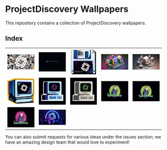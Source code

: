 # ProjectDiscovery Wallpapers

This repository contains a collection of ProjectDiscovery wallpapers.

## Index

| | | | | |
|-|-|-|-|-|
| ![contributors-pixel](contributors-pixel.jpg) | ![gradient-matrix](gradient-matrix.jpg) | ![pd-floppy](pd-floppy.jpg) | ![pd-retro-devices-synth](pd-retro-devices-synth.png) | ![pd-retro-devices](pd-retro-devices.png) |
| ![pd-retro-monitor](pd-retro-monitor.jpg) | ![pd-retro-pixel-color](pd-retro-pixel-color.jpg) | ![pd-retro-pixel-dark](pd-retro-pixel-dark.jpg) | ![rick-morty-hackerman-happier](rick-morty-hackerman-happier.jpg) | ![rick-morty-hackerman-happy](rick-morty-hackerman-happy.jpg) |
| ![rick-morty-hackerman-synthwave](rick-morty-hackerman-synthwave.jpg) | ![synthwave-city](synthwave-city.jpg) |

You can also submit requests for various ideas under the issues section; we have an amazing design team that would love to experiment!
